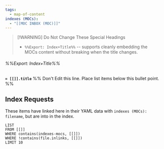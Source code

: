 ```yaml
---
tags:
  - map-of-content
indexes (MOCs):
  - "[[MOC INBOX (MOC)]]"
---
```

> [!WARNING] Do Not Change These Special Headings
> - `%%Export: Index+Title%%` -- supports cleanly embedding the MOCs content without breaking when the title changes.

###### %%Export: Index+Title%%

**`= [[]].title`** %% Don't Edit this line. Place list items below this bullet point. %%


## Index Requests

These items have linked here in their YAML data with `indexes (MOCs): filename`, but are into in the index.
```dataview
LIST
FROM [[]]
WHERE contains(indexes-mocs, [[]])
WHERE !contains(file.inlinks, [[]])
LIMIT 10
```
